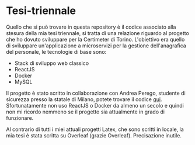 # Tesi-triennale
Quello che si può trovare in questa repository è il codice associato alla stesura della mia tesi triennale, si tratta di una relazione riguardo al progetto che ho dovuto sviluppare per la Certimeter di Torino.
L'obiettivo era quello di sviluppare un'applicazione a microservizi per la gestione dell'anagrafica del personale, le tecnologie di base sono:
- Stack di sviluppo web classico
- ReactJS
- Docker
- MySQL

Il progetto è stato scritto in collaborazione con Andrea Perego, studente di sicurezza presso la statale di Milano, potete trovare il codice <a href="https://github.com/S3gmentati0nFault/Anagrafica-Aziendale">qui</a>. Sfortunatamente non uso ReactJS o Docker da almeno un secolo e quindi non mi ricordo nemmeno se il progetto sia attualmente in grado di funzionare.

Al contrario di tutti i miei attuali progetti Latex, che sono scritti in locale, la mia tesi è stata scritta su Overleaf (grazie Overleaf). Precisazione inutile.
